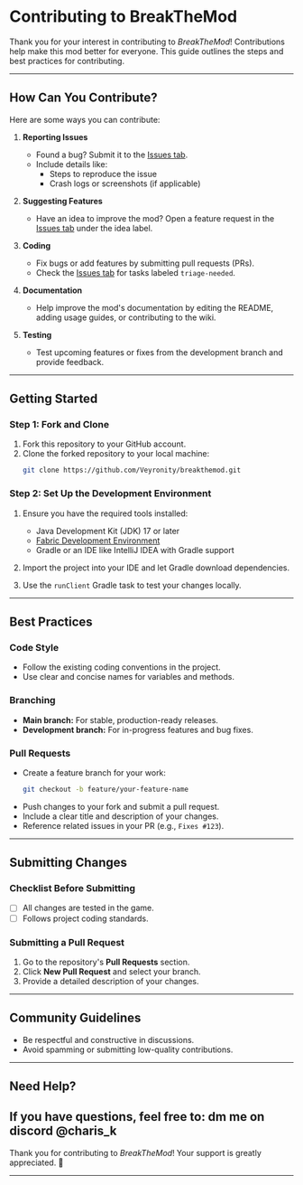 
# **Contributing to BreakTheMod**

Thank you for your interest in contributing to *BreakTheMod*! Contributions help make this mod better for everyone. This guide outlines the steps and best practices for contributing.

---

## **How Can You Contribute?**

Here are some ways you can contribute:

1. **Reporting Issues**  
   - Found a bug? Submit it to the [Issues tab](https://github.com/Veyronity/BreakTheMod/issues).  
   - Include details like:  
     - Steps to reproduce the issue  
     - Crash logs or screenshots (if applicable)

2. **Suggesting Features**  
   - Have an idea to improve the mod? Open a feature request in the [Issues tab](https://github.com/breakthebot/breakthemodRewrite/issues) under the idea label.

3. **Coding**  
   - Fix bugs or add features by submitting pull requests (PRs).  
   - Check the [Issues tab](https://github.com/breakthebot/breakthemodRewrite/issues) for tasks labeled `triage-needed`.

4. **Documentation**  
   - Help improve the mod's documentation by editing the README, adding usage guides, or contributing to the wiki.

5. **Testing**  
   - Test upcoming features or fixes from the development branch and provide feedback.

---

## **Getting Started**

### **Step 1: Fork and Clone**
1. Fork this repository to your GitHub account.  
2. Clone the forked repository to your local machine:  
   ```bash
   git clone https://github.com/Veyronity/breakthemod.git
   ```

### **Step 2: Set Up the Development Environment**
1. Ensure you have the required tools installed:
   - Java Development Kit (JDK) 17 or later  
   - [Fabric Development Environment](https://fabricmc.net/ )  
   - Gradle or an IDE like IntelliJ IDEA with Gradle support  

2. Import the project into your IDE and let Gradle download dependencies.  

3. Use the `runClient` Gradle task to test your changes locally.  

---

## **Best Practices**

### **Code Style**
- Follow the existing coding conventions in the project.  
- Use clear and concise names for variables and methods.  

### **Branching**
- **Main branch:** For stable, production-ready releases.  
- **Development branch:** For in-progress features and bug fixes.  
### **Pull Requests**
- Create a feature branch for your work:  
   ```bash
   git checkout -b feature/your-feature-name
   ```
- Push changes to your fork and submit a pull request.  
- Include a clear title and description of your changes.  
- Reference related issues in your PR (e.g., `Fixes #123`).

---

## **Submitting Changes**

### **Checklist Before Submitting**
- [ ] All changes are tested in the game.  
- [ ] Follows project coding standards.

### **Submitting a Pull Request**
1. Go to the repository's **Pull Requests** section.  
2. Click **New Pull Request** and select your branch.  
3. Provide a detailed description of your changes.  

---

## **Community Guidelines**

- Be respectful and constructive in discussions.  
- Avoid spamming or submitting low-quality contributions.  

---

## **Need Help?**
If you have questions, feel free to: 
dm me on discord @charis_k
---

Thank you for contributing to *BreakTheMod*! Your support is greatly appreciated. 🎉

--- 
